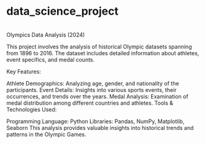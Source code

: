 # data_science_project
<br>
Olympics Data Analysis (2024)

This project involves the analysis of historical Olympic datasets spanning from 1896 to 2016. The dataset includes detailed information about athletes, event specifics, and medal counts.

Key Features:

Athlete Demographics: Analyzing age, gender, and nationality of the participants.
Event Details: Insights into various sports events, their occurrences, and trends over the years.
Medal Analysis: Examination of medal distribution among different countries and athletes.
Tools & Technologies Used:

Programming Language: Python
Libraries: Pandas, NumPy, Matplotlib, Seaborn
This analysis provides valuable insights into historical trends and patterns in the Olympic Games.
